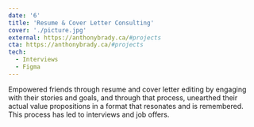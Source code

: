 ```yaml
---
date: '6'
title: 'Resume & Cover Letter Consulting'
cover: './picture.jpg'
external: https://anthonybrady.ca/#projects
cta: https://anthonybrady.ca/#projects
tech:
  - Interviews
  - Figma
---
```


Empowered friends through resume and cover
letter editing by engaging with their stories and
goals, and through that process, unearthed
their actual value propositions in a format that
resonates and is remembered. This process has
led to interviews and job offers.
